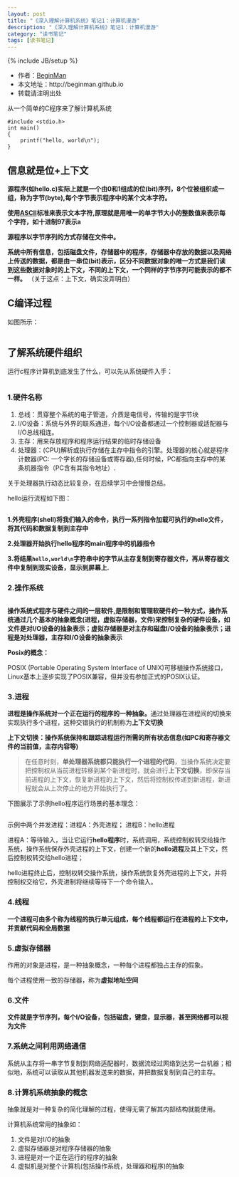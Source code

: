 ```yaml
---
layout: post
title: "《深入理解计算机系统》笔记1：计算机漫游"
description: "《深入理解计算机系统》笔记1：计算机漫游"
category: "读书笔记"
tags: [读书笔记]
---
```

{% include JB/setup %}
<ul>
    <li>作者：<a href="http://weibo.com/beginman" target="blank">BeginMan</a></li>
    <li>本文地址：http://beginman.github.io</li>
    <li>转载请注明出处</li>
</ul>
<p>从一个简单的C程序来了解计算机系统</p>

<pre><code>#include &lt;stdio.h&gt;
int main()
{
    printf("hello, world\n");
}
</code></pre>

<h2>信息就是位+上下文</h2>

<p><strong>源程序(如hello.c)实际上就是一个由0和1组成的位(bit)序列，8个位被组织成一组，称为字节(byte),每个字节表示程序中的某个文本字符。</strong></p>

<p><strong>使用<a href="http://zh.wikipedia.org/zh-cn/ASCII">ASCII</a>标准来表示文本字符,原理就是用唯一的单字节大小的整数值来表示每个字符，如十进制97表示a</strong></p>

<p><strong>源程序以字节序列的方式存储在文件中。</strong></p>

<p><strong>系统中所有信息，包括磁盘文件，存储器中的程序，存储器中存放的数据以及网络上传送的数据，都是由一串位(bit)表示，区分不同数据对象的唯一方式是我们读到这些数据对象时的上下文，不同的上下文，一个同样的字节序列可能表示的都不一样。</strong> （关于这点：上下文，确实没弄明白）</p>

<!--more-->

<h2>C编译过程</h2>

<p>如图所示：</p>

<p><img src="http://beginman.qiniudn.com/compile.jpg" alt="" /></p>

<h2>了解系统硬件组织</h2>

<p>运行c程序计算机到底发生了什么，可以先从系统硬件入手：</p>

<p><img src="http://beginman.qiniudn.com/hardware1.jpg" alt="" /></p>

<h3>1.硬件名称</h3>

<ol>
<li>总线：贯穿整个系统的电子管道，介质是电信号，传输的是字节块</li>
<li>I/O设备：系统与外界的联系通道，每个I/O设备都通过一个控制器或适配器与I/O总线相连。</li>
<li>主存：用来存放程序和程序运行结果的临时存储设备</li>
<li>处理器：(CPU)解析或执行存储在主存中指令的引擎。处理器的核心就是程序计数器(PC: 一个字长的存储设备或寄存器),任何时候，PC都指向主存中的某条机器指令（PC含有其指令地址）.</li>
</ol>

<p>关于处理器执行动态比较复杂，在后续学习中会慢慢总结。</p>

<p>hello运行流程如下图：</p>

<p><img src="http://beginman.qiniudn.com/c_process.jpg" alt="" /></p>

<p><strong>1.外壳程序(shell)将我们输入的命令，执行一系列指令加载可执行的hello文件，将其代码和数据复制到主存中</strong></p>

<p><strong>2.处理器开始执行hello程序的main程序中的机器指令</strong></p>

<p><strong>3.将结果<code>hello,world\n</code>字符串中的字节从主存复制到寄存器文件，再从寄存器文件中复制到现实设备，显示到屏幕上.</strong></p>

<h3>2.操作系统</h3>

<p><img src="http://beginman.qiniudn.com/os_system1.jpg" alt="" /></p>

<p><strong>操作系统式程序与硬件之间的一层软件,是限制和管理软硬件的一种方式，操作系统通过几个基本的抽象概念(进程，虚拟存储器，文件)来控制复杂的硬件设备，如文件是对I/O设备的抽象表示；虚拟存储器是对主存和磁盘I/O设备的抽象表示；进程是对处理器，主存和I/O设备的抽象表示</strong></p>

<p><strong>Posix的概念：</strong></p>

<p>POSIX (Portable Operating System Interface of UNIX)可移植操作系统接口，Linux基本上逐步实现了POSIX兼容，但并没有参加正式的POSIX认证。</p>

<h3>3.进程</h3>

<p><strong>进程是操作系统对一个正在运行的程序的一种抽象。</strong>通过处理器在进程间的切换来实现执行多个进程，这种交错执行的机制称为<strong>上下文切换</strong></p>

<p><strong>上下文切换：操作系统保持和跟踪进程运行所需的所有状态信息(如PC和寄存器文件的当前值，主存内容等)</strong></p>

<blockquote>
  <p>在任意时刻，<strong>单处理器系统都只能执行一个进程的代码</strong>，当操作系统决定要把控制权从当前进程转移到某个新进程时，就会进行<strong>上下文切换</strong>，即保存当前进程的上下文，恢复新进程的上下文，然后将控制权传递到新进程，新进程就会从上次停止的地方开始执行了。</p>
</blockquote>

<p>下图展示了示例hello程序运行场景的基本理念：</p>

<p><img src="http://beginman.qiniudn.com/os_system2.jpg" alt="" /></p>

<p>示例中两个并发进程：进程A：外壳进程； 进程B：hello进程</p>

<p>进程A：等待输入，当让它运行<strong>hello程序</strong>时，系统调用，系统控制权转交给操作系统，操作系统保存外壳进程的上下文，创建一个新的<strong>hello进程</strong>及其上下文，然后控制权转交给hello进程；</p>

<p>hello进程终止后，控制权转交操作系统，操作系统恢复外壳进程的上下文，并将控制权交给它，外壳进制将继续等待下一个命令输入。</p>

<h3>4.线程</h3>

<p><strong>一个进程可由多个称为线程的执行单元组成，每个线程都运行在进程的上下文中，并贡献代码和全局数据</strong></p>

<h3>5.虚拟存储器</h3>

<p>作用的对象是进程，是一种抽象概念，一种每个进程都独占主存的假象。</p>

<p>每个进程使用一致的存储器，称为<strong>虚拟地址空间</strong></p>

<h3>6.文件</h3>

<p><strong>文件就是字节序列，每个I/O设备，包括磁盘，键盘，显示器，甚至网络都可以视为文件</strong></p>

<h3>7.系统之间利用网络通信</h3>

<p>系统从主存将一串字节复制到网络适配器时，数据流经过网络到达另一台机器；相似地，系统可以读取从其他机器发送来的数据，并把数据复制到自己的主存。</p>

<h3>8.计算机系统抽象的概念</h3>

<p>抽象就是对一种复杂的简化理解的过程，使得无需了解其内部结构就能使用。</p>

<p>计算机系统常用的抽象如：</p>

<ol>
<li>文件是对I/O的抽象</li>
<li>虚拟存储器是对程序存储器的抽象</li>
<li>进程是对一个正在运行的程序的抽象</li>
<li>虚拟机是对整个计算机(包括操作系统，处理器和程序)的抽象</li>
</ol>

<p><img src="http://beginman.qiniudn.com/os_system3.jpg" alt="" /></p>
